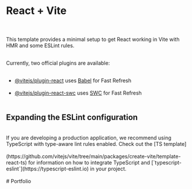 # React + Vite <br/><br/>

This template provides a minimal setup to get React working in Vite with HMR and some ESLint rules.<br/><br/>

Currently, two official plugins are available:<br/><br/>

- [@vitejs/plugin-react](https://github.com/vitejs/vite-plugin-react/blob/main/packages/plugin-react) uses [Babel](https://babeljs.io/) for Fast Refresh<br/><br/>
- [@vitejs/plugin-react-swc](https://github.com/vitejs/vite-plugin-react/blob/main/packages/plugin-react-swc) uses [SWC](https://swc.rs/) for Fast Refresh<br/><br/>

## Expanding the ESLint configuration<br/>
<br/>
If you are developing a production application, we recommend using TypeScript with type-aware lint rules enabled. Check out the [TS template]<br/><br/>(https://github.com/vitejs/vite/tree/main/packages/create-vite/template-react-ts) for information on how to integrate TypeScript and [`typescript-eslint`](https://typescript-eslint.io) in your project.<br/><br/>
#   P o r t f o l i o <br/><br/>
 
 
